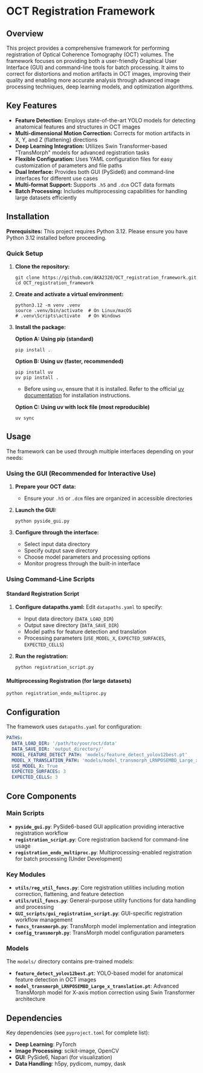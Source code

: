 # OCT Registration Framework

## Overview

This project provides a comprehensive framework for performing registration of Optical Coherence Tomography (OCT) volumes. The framework focuses on providing both a user-friendly Graphical User Interface (GUI) and command-line tools for batch processing. It aims to correct for distortions and motion artifacts in OCT images, improving their quality and enabling more accurate analysis through advanced image processing techniques, deep learning models, and optimization algorithms.

## Key Features

*   **Feature Detection:** Employs state-of-the-art YOLO models for detecting anatomical features and structures in OCT images
*   **Multi-dimensional Motion Correction:** Corrects for motion artifacts in X, Y, and Z (flattening) directions
*   **Deep Learning Integration:** Utilizes Swin Transformer-based "TransMorph" models for advanced registration tasks
*   **Flexible Configuration:** Uses YAML configuration files for easy customization of parameters and file paths
*   **Dual Interface:** Provides both GUI (PySide6) and command-line interfaces for different use cases
*   **Multi-format Support:** Supports `.h5` and `.dcm` OCT data formats
*   **Batch Processing:** Includes multiprocessing capabilities for handling large datasets efficiently

## Installation

**Prerequisites:** This project requires Python 3.12. Please ensure you have Python 3.12 installed before proceeding.

### Quick Setup

1.  **Clone the repository:**
    ```shell
    git clone https://github.com/AKA2320/OCT_registration_framework.git
    cd OCT_registration_framework
    ```

2.  **Create and activate a virtual environment:**
    ```shell
    python3.12 -m venv .venv
    source .venv/bin/activate  # On Linux/macOS
    # .venv\Scripts\activate   # On Windows
    ```

3.  **Install the package:**
    
    **Option A: Using pip (standard)**
    ```shell
    pip install .
    ```
    
    **Option B: Using uv (faster, recommended)**
    ```shell
    pip install uv
    uv pip install .
    ```
    * Before using `uv`, ensure that it is installed. Refer to the official [uv documentation](https://docs.astral.sh/uv/getting-started/installation/) for installation instructions.

    **Option C: Using uv with lock file (most reproducible)**
    ```shell
    uv sync
    ```

## Usage

The framework can be used through multiple interfaces depending on your needs:

### Using the GUI (Recommended for Interactive Use)

1.  **Prepare your OCT data:**
    *   Ensure your `.h5` or `.dcm` files are organized in accessible directories

2.  **Launch the GUI:**
    ```shell
    python pyside_gui.py
    ```

3.  **Configure through the interface:**
    *   Select input data directory
    *   Specify output save directory
    *   Choose model parameters and processing options
    *   Monitor progress through the built-in interface

### Using Command-Line Scripts

#### Standard Registration Script
1. **Configure datapaths.yaml:**
   Edit `datapaths.yaml` to specify:
   - Input data directory (`DATA_LOAD_DIR`)
   - Output save directory (`DATA_SAVE_DIR`)
   - Model paths for feature detection and translation
   - Processing parameters (`USE_MODEL_X`, `EXPECTED_SURFACES`, `EXPECTED_CELLS`)

2. **Run the registration:**
   ```shell
   python registration_script.py
   ```

#### Multiprocessing Registration (for large datasets)
```shell
python registration_endo_multiproc.py
```

## Configuration

The framework uses `datapaths.yaml` for configuration:

```yaml
PATHS:
  DATA_LOAD_DIR: '/path/to/your/oct/data'
  DATA_SAVE_DIR: 'output_directory/'
  MODEL_FEATURE_DETECT_PATH: 'models/feature_detect_yolov12best.pt'
  MODEL_X_TRANSLATION_PATH: 'models/model_transmorph_LRNPOSEMBD_Large_x_translation.pt'
  USE_MODEL_X: True
  EXPECTED_SURFACES: 3
  EXPECTED_CELLS: 3
```

## Core Components

### Main Scripts
- **`pyside_gui.py`**: PySide6-based GUI application providing interactive registration workflow
- **`registration_script.py`**: Core registration backend for command-line usage
- **`registration_endo_multiproc.py`**: Multiprocessing-enabled registration for batch processing (Under Development)

### Key Modules
- **`utils/reg_util_funcs.py`**: Core registration utilities including motion correction, flattening, and feature detection
- **`utils/util_funcs.py`**: General-purpose utility functions for data handling and processing
- **`GUI_scripts/gui_registration_script.py`**: GUI-specific registration workflow management
- **`funcs_transmorph.py`**: TransMorph model implementation and integration
- **`config_transmorph.py`**: TransMorph model configuration parameters

### Models
The `models/` directory contains pre-trained models:

- **`feature_detect_yolov12best.pt`**: YOLO-based model for anatomical feature detection in OCT images
- **`model_transmorph_LRNPOSEMBD_Large_x_translation.pt`**: Advanced TransMorph model for X-axis motion correction using Swin Transformer architecture

## Dependencies

Key dependencies (see `pyproject.toml` for complete list):
- **Deep Learning**: PyTorch
- **Image Processing**: scikit-image, OpenCV
- **GUI**: PySide6, Napari (for visualization)
- **Data Handling**: h5py, pydicom, numpy, dask

